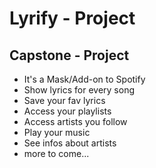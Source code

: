 # Lyrify - Project

## Capstone - Project

- It's a Mask/Add-on to Spotify
- Show lyrics for every song
- Save your fav lyrics
- Access your playlists
- Access artists you follow
- Play your music
- See infos about artists
- more to come...
